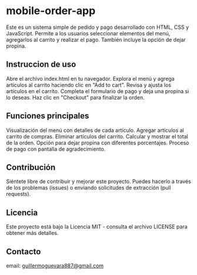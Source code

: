 # mobile-order-app


Este es un sistema simple de pedido y pago desarrollado con HTML, CSS y JavaScript. Permite a los usuarios seleccionar elementos del menú, agregarlos al carrito y realizar el pago. También incluye la opción de dejar propina.

## Instruccion de uso


Abre el archivo index.html en tu navegador.
Explora el menú y agrega artículos al carrito haciendo clic en "Add to cart".
Revisa y ajusta los artículos en el carrito.
Completa el formulario de pago y deja una propina si lo deseas.
Haz clic en "Checkout" para finalizar la orden.

## Funciones principales

Visualización del menú con detalles de cada artículo.
Agregar artículos al carrito de compras.
Eliminar artículos del carrito.
Calcular y mostrar el total de la orden.
Opción para dejar propina con diferentes porcentajes.
Proceso de pago con pantalla de agradecimiento.

## Contribución

Siéntete libre de contribuir y mejorar este proyecto. Puedes hacerlo a través de los problemas (issues) o enviando solicitudes de extracción (pull requests).

## Licencia

Este proyecto está bajo la Licencia MIT - consulta el archivo LICENSE para obtener más detalles.

## Contacto
email: guillermoguevara887@gmail.com
